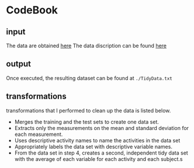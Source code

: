 

# CodeBook


## input
The data are obtained [here](https://d396qusza40orc.cloudfront.net/getdata%2Fprojectfiles%2FUCI%20HAR%20Dataset.zip)
The data discription can be found [here](http://archive.ics.uci.edu/ml/datasets/Human+Activity+Recognition+Using+Smartphones)


## output
Once executed, the resulting dataset can be found at `./TidyData.txt`

## transformations
transformations that I performed to clean up the data is listed below.
- Merges the training and the test sets to create one data set.
- Extracts only the measurements on the mean and standard deviation for each measurement. 
- Uses descriptive activity names to name the activities in the data set
- Appropriately labels the data set with descriptive variable names. 
- From the data set in step 4, creates a second, independent tidy data set with the average of each variable for each activity and each subject.s
